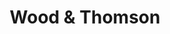 ---
title: "Wood & Thomson"
description: ""
category: App Development
imageUrl: /woodthom.png
color: "#0076E3"
technologies: "Next.js, React, Bootstrap, Netlify"
outUrl: "https://woodthom.co.nz/"
---